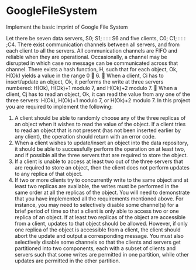 # GoogleFileSystem
Implement the basic imprint of Google File System


Let there be seven data servers, S0; S1; : : : S6 and five clients, C0; C1; : : : ;C4. There exist communication
channels between all servers, and from each client to all the servers. All communication channels are FIFO and reliable
when they are operational. Occasionally, a channel may be disrupted in which case no message can be communicated
across that channel. There exists a hash function, H, such that for each object, Ok, H(Ok) yields a value in the range
0 􀀀 6.
 When a client, Ci has to insert/update an object, Ok, it performs the write at three servers numbered: H(Ok),
H(Ok)+1 modulo 7, and H(Ok)+2 modulo 7.
 When a client, Cj has to read an object, Ok, it can read the value from any one of the three servers: H(Ok),
H(Ok)+1 modulo 7, or H(Ok)+2 modulo 7.
In this project you are required to implement the following:
1. A client should be able to randomly choose any of the three replicas of an object when it wishes to read the value
of the object. If a client tries to read an object that is not present (has not been inserted earlier by any client), the
operation should return with an error code.
2. When a client wishes to update/insert an object into the data repository, it should be able to successfully perform
the operation on at least two, and if possible all the three servers that are required to store the object.
3. If a client is unable to access at least two out of the three servers that are required to store an object, then the
client does not perform updates to any replica of that object.
4. If two or more clients try to concurrently write to the same object and at least two replicas are available, the
writes must be performed in the same order at all the replicas of the object.
You will need to demonstrate that you have implemented all the requirements mentioned above. For instance, you
may need to selectively disable some channel(s) for a brief period of time so that a client is only able to access two or
one replica of an object. If at least two replicas of the object are accessible from a client, updates to that object should
be allowed. However, if only one replica of the object is accessible from a client, the client should abort the update
and output a corresponding message.
You must also selectively disable some channels so that the clients and servers get partitioned into two components,
each with a subset of clients and servers such that some writes are permitted in one partition, while other updates are
permitted in the other partition.
